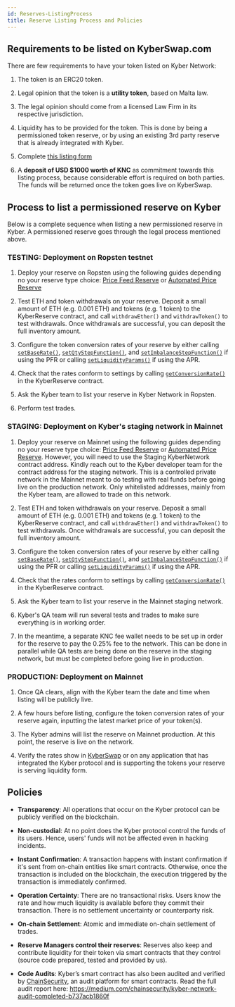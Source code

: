 ```yaml
---
id: Reserves-ListingProcess
title: Reserve Listing Process and Policies
---
```

[//]: # (tagline)
## Requirements to be listed on KyberSwap.com

There are few requirements to have your token listed on Kyber Network:

1. The token is an ERC20 token.

2. Legal opinion that the token is a **utility token**, based on Malta law.

3. The legal opinion should come from a licensed Law Firm in its respective jurisdiction.

4. Liquidity has to be provided for the token. This is done by being a permissioned token reserve, or by using an existing 3rd party reserve that is already integrated with Kyber.

5. Complete [this listing form](https://docs.google.com/forms/d/1KJfKn3oFhz_puutC5ciQPiPMJlJ1JSKEIjD3t5HKC-8/edit)

6. A **deposit of USD $1000 worth of KNC** as commitment towards this listing process, because considerable effort is required on both parties. The funds will be returned once the token goes live on KyberSwap.

## Process to list a permissioned reserve on Kyber

Below is a complete sequence when listing a new permissioned reserve in Kyber. A permissioned reserve goes through the legal process mentioned above.

### TESTING: Deployment on Ropsten testnet

1. Deploy your reserve on Ropsten using the following guides depending no your reserve type choice: [Price Feed Reserve](reserves-pricefeedreserve.md) or [Automated Price Reserve](reserves-automatedpricereserve.md)

2. Test ETH and token withdrawals on your reserve. Deposit a small amount of ETH (e.g. 0.001 ETH) and tokens (e.g. 1 token) to the KyberReserve contract, and call `withdrawEther()` and `withdrawToken()` to test withdrawals. Once withdrawals are successful, you can deposit the full inventory amount.

3. Configure the token conversion rates of your reserve by either calling [`setBaseRate()`](api_abi-conversionrates.md#setBaseRate), [`setQtyStepFunction()`](api_abi-conversionrates.md#setQtyStepFunction), and [`setImbalanceStepFunction()`](api_abi-conversionrates.md#setImbalanceStepFunction) if using the PFR or calling [`setLiquidityParams()`](api_abi-liquidityconversionrates.md#setLiquidityParams) if using the APR.

4. Check that the rates conform to settings by calling [`getConversionRate()`](api_abi-kyberreserve.md#getconversionrate) in the KyberReserve contract.

5. Ask the Kyber team to list your reserve in Kyber Network in Ropsten.

6. Perform test trades.

### STAGING: Deployment on Kyber's staging network in Mainnet

1. Deploy your reserve on Mainnet using the following guides depending no your reserve type choice: [Price Feed Reserve](reserves-pricefeedreserve.md) or [Automated Price Reserve](reserves-automatedpricereserve.md). However, you will need to use the Staging KyberNetwork contract address. Kindly reach out to the Kyber developer team for the contract address for the staging network. This is a controlled private network in the Mainnet meant to do testing with real funds before going live on the production network. Only whitelisted addresses, mainly from the Kyber team, are allowed to trade on this network.

2. Test ETH and token withdrawals on your reserve. Deposit a small amount of ETH (e.g. 0.001 ETH) and tokens (e.g. 1 token) to the KyberReserve contract, and call `withdrawEther()` and `withdrawToken()` to test withdrawals. Once withdrawals are successful, you can deposit the full inventory amount.

3. Configure the token conversion rates of your reserve by either calling [`setBaseRate()`](api_abi-conversionrates.md#setBaseRate), [`setQtyStepFunction()`](api_abi-conversionrates.md#setQtyStepFunction), and [`setImbalanceStepFunction()`](api_abi-conversionrates.md#setImbalanceStepFunction) if using the PFR or calling [`setLiquidityParams()`](api_abi-liquidityconversionrates.md#setLiquidityParams) if using the APR.

4. Check that the rates conform to settings by calling [`getConversionRate()`](api_abi-kyberreserve.md#getconversionrate) in the KyberReserve contract.

5. Ask the Kyber team to list your reserve in the Mainnet staging network.

6. Kyber's QA team will run several tests and trades to make sure everything is in working order.

7. In the meantime, a separate KNC fee wallet needs to be set up in order for the reserve to pay the 0.25% fee to the network. This can be done in parallel while QA tests are being done on the reserve in the staging network, but must be completed before going live in production.

### PRODUCTION: Deployment on Mainnet

1. Once QA clears, align with the Kyber team the date and time when listing will be publicly live.

2. A few hours before listing, configure the token conversion rates of your reserve again, inputting the latest market price of your token(s).

3. The Kyber admins will list the reserve on Mainnet production. At this point, the reserve is live on the network.

4. Verify the rates show in [KyberSwap](https://https://kyberswap.com/) or on any application that has integrated the Kyber protocol and is supporting the tokens your reserve is serving liquidity form.


## Policies

* **Transparency**: All operations that occur on the Kyber protocol can be publicly verified on the blockchain.

* **Non-custodial**: At no point does the Kyber protocol control the funds of its users. Hence, users' funds will not be affected even in hacking incidents.

* **Instant Confirmation**: A transaction happens with instant confirmation if it's sent from on-chain entities like smart contracts. Otherwise, once the transaction is included on the blockchain, the execution triggered by the transaction is immediately confirmed.

* **Operation Certainty**: There are no transactional risks. Users know the rate and how much liquidity is available before they commit their transaction. There is no settlement uncertainty or counterparty risk.

* **On-chain Settlement**: Atomic and immediate on-chain settlement of trades.

* **Reserve Managers control their reserves**: Reserves also keep and contribute liquidity for their token via smart contracts that they control (source code prepared, tested and provided by us).

* **Code Audits**: Kyber’s smart contract has also been audited and verified by [ChainSecurity](https://chainsecurity.com/), an audit platform for smart contracts. Read the full audit report here: https://medium.com/chainsecurity/kyber-network-audit-completed-b737acb1860f
